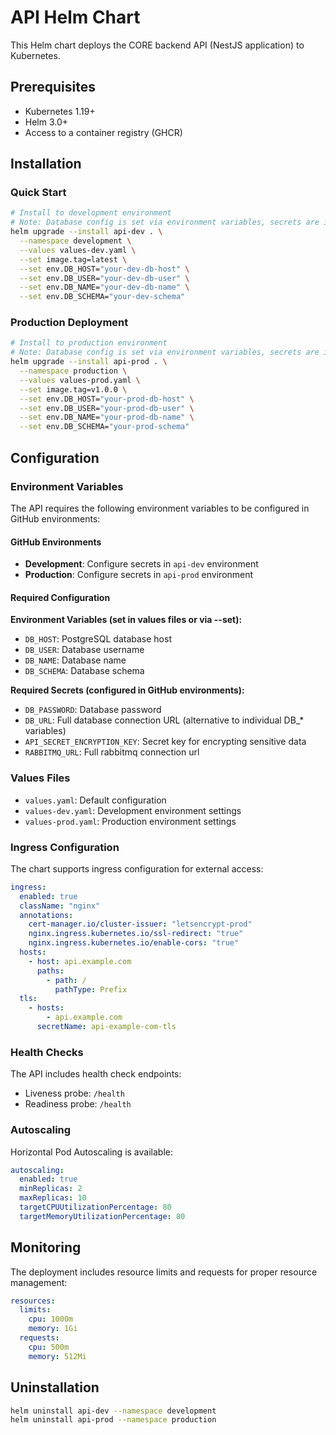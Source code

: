 # API Helm Chart

This Helm chart deploys the CORE backend API (NestJS application) to Kubernetes.

## Prerequisites

- Kubernetes 1.19+
- Helm 3.0+
- Access to a container registry (GHCR)

## Installation

### Quick Start

```bash
# Install to development environment
# Note: Database config is set via environment variables, secrets are injected from GitHub environment "api-dev"
helm upgrade --install api-dev . \
  --namespace development \
  --values values-dev.yaml \
  --set image.tag=latest \
  --set env.DB_HOST="your-dev-db-host" \
  --set env.DB_USER="your-dev-db-user" \
  --set env.DB_NAME="your-dev-db-name" \
  --set env.DB_SCHEMA="your-dev-schema"
```

### Production Deployment

```bash
# Install to production environment  
# Note: Database config is set via environment variables, secrets are injected from GitHub environment "api-prod"
helm upgrade --install api-prod . \
  --namespace production \
  --values values-prod.yaml \
  --set image.tag=v1.0.0 \
  --set env.DB_HOST="your-prod-db-host" \
  --set env.DB_USER="your-prod-db-user" \
  --set env.DB_NAME="your-prod-db-name" \
  --set env.DB_SCHEMA="your-prod-schema"
```

## Configuration

### Environment Variables

The API requires the following environment variables to be configured in GitHub environments:

#### GitHub Environments
- **Development**: Configure secrets in `api-dev` environment
- **Production**: Configure secrets in `api-prod` environment

#### Required Configuration

**Environment Variables (set in values files or via --set):**
- `DB_HOST`: PostgreSQL database host
- `DB_USER`: Database username  
- `DB_NAME`: Database name
- `DB_SCHEMA`: Database schema

**Required Secrets (configured in GitHub environments):**
- `DB_PASSWORD`: Database password
- `DB_URL`: Full database connection URL (alternative to individual DB_* variables)
- `API_SECRET_ENCRYPTION_KEY`: Secret key for encrypting sensitive data
- `RABBITMQ_URL`: Full rabbitmq connection url

### Values Files

- `values.yaml`: Default configuration
- `values-dev.yaml`: Development environment settings
- `values-prod.yaml`: Production environment settings

### Ingress Configuration

The chart supports ingress configuration for external access:

```yaml
ingress:
  enabled: true
  className: "nginx"
  annotations:
    cert-manager.io/cluster-issuer: "letsencrypt-prod"
    nginx.ingress.kubernetes.io/ssl-redirect: "true"
    nginx.ingress.kubernetes.io/enable-cors: "true"
  hosts:
    - host: api.example.com
      paths:
        - path: /
          pathType: Prefix
  tls:
    - hosts:
        - api.example.com
      secretName: api-example-com-tls
```

### Health Checks

The API includes health check endpoints:

- Liveness probe: `/health`
- Readiness probe: `/health`

### Autoscaling

Horizontal Pod Autoscaling is available:

```yaml
autoscaling:
  enabled: true
  minReplicas: 2
  maxReplicas: 10
  targetCPUUtilizationPercentage: 80
  targetMemoryUtilizationPercentage: 80
```

## Monitoring

The deployment includes resource limits and requests for proper resource management:

```yaml
resources:
  limits:
    cpu: 1000m
    memory: 1Gi
  requests:
    cpu: 500m
    memory: 512Mi
```

## Uninstallation

```bash
helm uninstall api-dev --namespace development
helm uninstall api-prod --namespace production
``` 